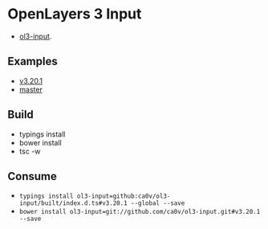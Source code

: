 # OpenLayers 3 Input
* [ol3-input](https://github.com/ca0v/ol3-input).

## Examples

* [v3.20.1](https://rawgit.com/ca0v/ol3-input/v3.20.1/rawgit.html)
* [master](https://rawgit.com/ca0v/ol3-input/master/rawgit.html)

## Build

* typings install
* bower install
* tsc -w

## Consume

* `typings install ol3-input=github:ca0v/ol3-input/built/index.d.ts#v3.20.1 --global --save`
* `bower install ol3-input=git://github.com/ca0v/ol3-input.git#v3.20.1 --save`
